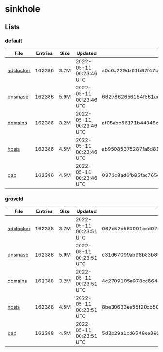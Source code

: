 # sinkhole

## Lists

### default

|File|Entries|Size|Updated|Hash|
|-|-|-|-|-|
|[adblocker](https://raw.githubusercontent.com/groveld/sinkhole/lists/default/adblocker.txt)|162386|3.7M|2022-05-11 00:23:46 UTC|a0c6c229da61b87f47b2b8f0518eb7473bc9d14577dba40811e1a28729321f5f|
|[dnsmasq](https://raw.githubusercontent.com/groveld/sinkhole/lists/default/dnsmasq.txt)|162386|5.9M|2022-05-11 00:23:46 UTC|6627862656154f561ee940f257bcf85d3c1fe6b47e98fa83efb074cc887fab68|
|[domains](https://raw.githubusercontent.com/groveld/sinkhole/lists/default/domains.txt)|162386|3.2M|2022-05-11 00:23:46 UTC|af05abc56171b44348c19912388c877573f59ad01db5c8ecd6d989b684c6972d|
|[hosts](https://raw.githubusercontent.com/groveld/sinkhole/lists/default/hosts.txt)|162386|4.5M|2022-05-11 00:23:46 UTC|ab95085375287fa6d8117011ccc666a5aba167f67d824c9295e858875eda414c|
|[pac](https://raw.githubusercontent.com/groveld/sinkhole/lists/default/pac.txt)|162386|4.5M|2022-05-11 00:23:46 UTC|0373c8ad6fb85fac765d48cf6a55157f40a25c80e57dc9226d180650c1f37d57|

### groveld

|File|Entries|Size|Updated|Hash|
|-|-|-|-|-|
|[adblocker](https://raw.githubusercontent.com/groveld/sinkhole/lists/groveld/adblocker.txt)|162388|3.7M|2022-05-11 00:23:51 UTC|067e52c569901cdd075d635bc8a4299f6361584d07a6f54288b0da3c4d7232ac|
|[dnsmasq](https://raw.githubusercontent.com/groveld/sinkhole/lists/groveld/dnsmasq.txt)|162388|5.9M|2022-05-11 00:23:51 UTC|c31d67099ab98b83b89cc772c2c166116eebdaff26b2f63594b1f2a2ce77faef|
|[domains](https://raw.githubusercontent.com/groveld/sinkhole/lists/groveld/domains.txt)|162388|3.2M|2022-05-11 00:23:51 UTC|4c2709105e978cd664d55cc4ed793a4420d03b607ffb53d57fe9eb9e9e19cbeb|
|[hosts](https://raw.githubusercontent.com/groveld/sinkhole/lists/groveld/hosts.txt)|162388|4.5M|2022-05-11 00:23:51 UTC|8be30633ee55f20bb50b5404ede20023964fb8d225c70c32bd5dee32257f3f61|
|[pac](https://raw.githubusercontent.com/groveld/sinkhole/lists/groveld/pac.txt)|162388|4.5M|2022-05-11 00:23:51 UTC|5d2b29a1cd6548ee39282d890b631c11f34eefe153c8c755e2820aad915ff607|
